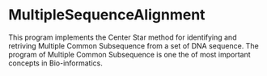 # MultipleSequenceAlignment
This program implements the Center Star method for identifying and retriving Multiple Common Subsequence from a set of DNA 
sequence. The program of Multiple Common Subsequence is one the of most important concepts in Bio-informatics.  
